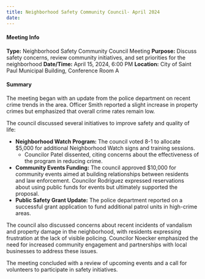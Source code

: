 ```yaml
---
title: Neighborhood Safety Community Council- April 2024
date: 
---
```

#### Meeting Info
**Type:** Neighborhood Safety Community Council Meeting
**Purpose:** Discuss safety concerns, review community initiatives, and set priorities for the neighborhood
**Date/Time:** April 15, 2024, 6:00 PM
**Location:** City of Saint Paul Municipal Building, Conference Room A

#### Summary
The meeting began with an update from the police department on recent crime trends in the area. Officer Smith reported a slight increase in property crimes but emphasized that overall crime rates remain low.

The council discussed several initiatives to improve safety and quality of life:

* **Neighborhood Watch Program:** The council voted 8-1 to allocate $5,000 for additional Neighborhood Watch signs and training sessions.
	+ Councilor Patel dissented, citing concerns about the effectiveness of the program in reducing crime.
* **Community Events Funding:** The council approved $10,000 for community events aimed at building relationships between residents and law enforcement. Councilor Rodriguez expressed reservations about using public funds for events but ultimately supported the proposal.
* **Public Safety Grant Update:** The police department reported on a successful grant application to fund additional patrol units in high-crime areas.

The council also discussed concerns about recent incidents of vandalism and property damage in the neighborhood, with residents expressing frustration at the lack of visible policing. Councilor Noecker emphasized the need for increased community engagement and partnerships with local businesses to address these issues.

The meeting concluded with a review of upcoming events and a call for volunteers to participate in safety initiatives.

